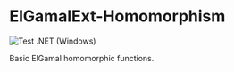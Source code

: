 # ElGamalExt-Homomorphism

![Test .NET (Windows)](https://github.com/aprismatic/elgamalext-homomorphism/workflows/Test%20.NET%20(Windows)/badge.svg?branch=master)

Basic ElGamal homomorphic functions.
